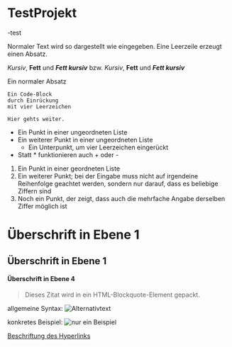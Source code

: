 # TestProjekt

-test

Normaler Text wird so dargestellt wie eingegeben.
Eine Leerzeile erzeugt einen Absatz.

*Kursiv*, **Fett** und ***Fett kursiv*** bzw.
_Kursiv_, __Fett__ und ___Fett kursiv___

Ein normaler Absatz

    Ein Code-Block
    durch Einrückung
    mit vier Leerzeichen

    Hier gehts weiter.

* Ein Punkt in einer ungeordneten Liste
* Ein weiterer Punkt in einer ungeordneten Liste
    * Ein Unterpunkt, um vier Leerzeichen eingerückt
* Statt * funktionieren auch + oder -

1. Ein Punkt in einer geordneten Liste
2. Ein weiterer Punkt; bei der Eingabe muss nicht auf irgendeine Reihenfolge geachtet werden, sondern nur darauf, dass es beliebige Ziffern sind
1. Noch ein Punkt, der zeigt, dass auch die mehrfache Angabe derselben Ziffer möglich ist

# Überschrift in Ebene 1
## Überschrift in Ebene 1
#### Überschrift in Ebene 4

> Dieses Zitat wird in ein HTML-Blockquote-Element gepackt.

allgemeine Syntax:
![Alternativtext](Bild-URL "Bildtitel hier")

konkretes Beispiel:
![nur ein Beispiel](https://upload.wikimedia.org/wikipedia/commons/d/d9/Example_de.jpg "Beispielbild")

[Beschriftung des Hyperlinks](https://de.wikipedia.org/ "Titel, der beim Überfahren mit der Maus angezeigt wird")
